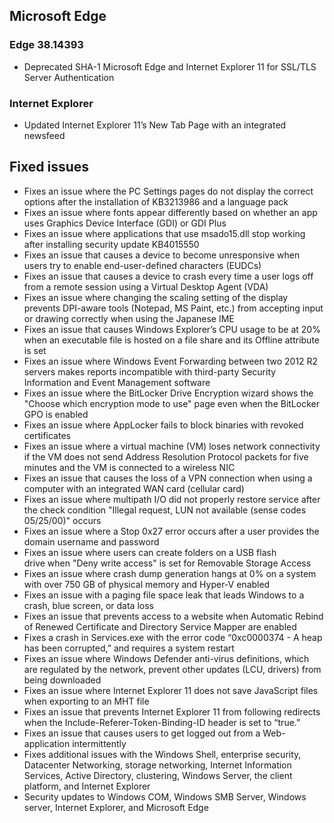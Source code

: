 ## Microsoft Edge
### Edge 38.14393
- Deprecated SHA-1 Microsoft Edge and Internet Explorer 11 for SSL/TLS Server Authentication

### Internet Explorer
- Updated Internet Explorer 11’s New Tab Page with an integrated newsfeed

## Fixed issues
- Fixes an issue where the PC Settings pages do not display the correct options after the installation of KB3213986 and a language pack
- Fixes an issue where fonts appear differently based on whether an app uses Graphics Device Interface (GDI) or GDI Plus
- Fixes an issue where applications that use msado15.dll stop working after installing security update KB4015550
- Fixes an issue that causes a device to become unresponsive when users try to enable end-user-defined characters (EUDCs)
- Fixes an issue that causes a device to crash every time a user logs off from a remote session using a Virtual Desktop Agent (VDA)
- Fixes an issue where changing the scaling setting of the display prevents DPI-aware tools (Notepad, MS Paint, etc.) from accepting input or drawing correctly when using the Japanese IME
- Fixes an issue that causes Windows Explorer’s CPU usage to be at 20% when an executable file is hosted on a file share and its Offline attribute is set
- Fixes an issue where Windows Event Forwarding between two 2012 R2 servers makes reports incompatible with third-party Security Information and Event Management software
- Fixes an issue where the BitLocker Drive Encryption wizard shows the "Choose which encryption mode to use" page even when the BitLocker GPO is enabled
- Fixes an issue where AppLocker fails to block binaries with revoked certificates
- Fixes an issue where a virtual machine (VM) loses network connectivity if the VM does not send Address Resolution Protocol packets for five minutes and the VM is connected to a wireless NIC
- Fixes an issue that causes the loss of a VPN connection when using a computer with an integrated WAN card (cellular card)
- Fixes an issue where multipath I/O did not properly restore service after the check condition "Illegal request, LUN not available (sense codes 05/25/00)" occurs
- Fixes an issue where a Stop 0x27 error occurs after a user provides the domain username and password
- Fixes an issue where users can create folders on a USB flash drive when "Deny write access" is set for Removable Storage Access
- Fixes an issue where crash dump generation hangs at 0% on a system with over 750 GB of physical memory and Hyper-V enabled
- Fixes an issue with a paging file space leak that leads Windows to a crash, blue screen, or data loss
- Fixes an issue that prevents access to a website when Automatic Rebind of Renewed Certificate and Directory Service Mapper are enabled
- Fixes a crash in Services.exe with the error code “0xc0000374 - A heap has been corrupted,” and requires a system restart
- Fixes an issue where Windows Defender anti-virus definitions, which are regulated by the network, prevent other updates (LCU, drivers) from being downloaded
- Fixes an issue where Internet Explorer 11 does not save JavaScript files when exporting to an MHT file
- Fixes an issue that prevents Internet Explorer 11 from following redirects when the Include-Referer-Token-Binding-ID header is set to “true.” 
- Fixes an issue that causes users to get logged out from a Web-application intermittently
- Fixes additional issues with the Windows Shell, enterprise security, Datacenter Networking, storage networking, Internet Information Services, Active Directory, clustering, Windows Server, the client platform, and Internet Explorer
- Security updates to Windows COM, Windows SMB Server, Windows server, Internet Explorer, and Microsoft Edge